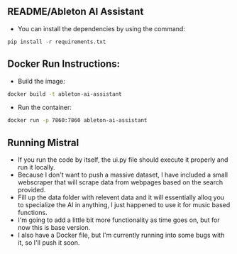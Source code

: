 ## README/Ableton AI Assistant

- You can install the dependencies by using the command:
```python
pip install -r requirements.txt
```
## Docker Run Instructions:
- Build the image:
```bash
docker build -t ableton-ai-assistant
```
- Run the container:
```bash
docker run -p 7860:7860 ableton-ai-assistant
```
## Running Mistral
- If you run the code by itself, the ui.py file should execute it properly and run it locally.
- Because I don't want to push a massive dataset, I have included a small webscraper that will scrape data from webpages based on the search provided.
- Fill up the data folder with relevent data and it will essentially alloq you to specialize the AI in anything, I just happened to use it for music based functions.
- I'm going to add a little bit more functionality as time goes on, but for now this is base version.
- I also have a Docker file, but I'm currently running into some bugs with it, so I'll push it soon.